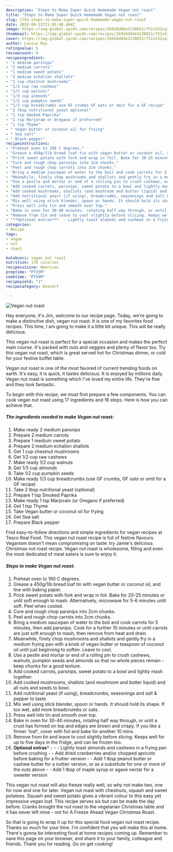 ```yaml
---
description: "Steps to Make Super Quick Homemade Vegan nut roast"
title: "Steps to Make Super Quick Homemade Vegan nut roast"
slug: 1791-steps-to-make-super-quick-homemade-vegan-nut-roast
date: 2020-09-21T21:05:40.464Z
image: https://img-global.cpcdn.com/recipes/2b916d8de3138651/751x532cq70/vegan-nut-roast-recipe-main-photo.jpg
thumbnail: https://img-global.cpcdn.com/recipes/2b916d8de3138651/751x532cq70/vegan-nut-roast-recipe-main-photo.jpg
cover: https://img-global.cpcdn.com/recipes/2b916d8de3138651/751x532cq70/vegan-nut-roast-recipe-main-photo.jpg
author: Louise Ray
ratingvalue: 5
reviewcount: 8
recipeingredient:
- "2 medium parsnips"
- "2 medium carrots"
- "1 medium sweet potato"
- "2 medium echalion shallots"
- "1 cup chestnut mushrooms"
- "1/2 cup raw cashews"
- "1/2 cup walnuts"
- "1/3 cup almonds"
- "1/2 cup pumpkin seeds"
- "1/3 cup breadcrumbs use GF crumbs GF oats or omit for a GF recipe"
- "2 tbsp nutritional yeast optional"
- "1 tsp Smoked Paprika"
- "1 tsp Marjoram or Oregano if preferred"
- "1 tsp Thyme"
- " Vegan butter or coconut oil for frying"
- " Sea salt"
- " Black pepper"
recipeinstructions:
- "Preheat oven to 190 C degrees."
- "Grease a 450g/1lb bread loaf tin with vegan butter or coconut oil, and line with baking paper."
- "Prick sweet potato with fork and wrap in foil. Bake for 20-25 minutes or until soft enough to mash. Alternatively, microwave for 5-6 minutes until soft. Peel when cooled."
- "Core and rough chop parsnips into 2cm chunks."
- "Peel and rough chop carrots into 2cm chunks."
- "Bring a medium saucepan of water to the boil and cook carrots for 5 minutes, then add parsnips. Cook for a further 10 minutes or until carrots are just soft enough to mash, then remove from heat and drain."
- "Meanwhile, finely chop mushrooms and shallots and gently fry in a medium frying pan with a knob of vegan butter or teaspoon of coconut oil until just beginning to soften. Leave to cool."
- "Use a pestle and mortar or end of a rolling pin to crush cashews, walnuts, pumpkin seeds and almonds so that no whole pieces remain - keep chunks for a good texture."
- "Add cooked carrots, parsnips, sweet potato to a bowl and lightly mash together."
- "Add cooked mushrooms, shallots (and mushroom and butter liquid) and all nuts and seeds to bowl."
- "Add nutritional yeast (if using), breadcrumbs, seasonings and salt &amp; pepper to taste."
- "Mix well using stick blender, spoon or hands. It should hold its shape. If too wet, add more breadcrumbs or oats."
- "Press well into tin and smooth over top."
- "Bake in oven for 30-40 minutes, rotating half way through, or until a crust has formed on top and edges are brown and crispy. If you like a firmer &#39;loaf&#39;, cover with foil and bake for another 10 mins."
- "Remove from tin and leave to cool slightly before slicing. Keeps well for up to five days in the fridge, and can be frozen too."
- "**Optional extras***  - Lightly toast almonds and cashews in a frying pan before crushing - Add dried cranberries and/or chopped apricots before baking for a fruitier version - Add 1 tbsp peanut butter or cashew butter for a nuttier version, or as a substitute for one or more of the nuts above - Add 1 tbsp of maple syrup or agave nectar for a sweeter version"
categories:
- Recipe
tags:
- vegan
- nut
- roast

katakunci: vegan nut roast 
nutrition: 178 calories
recipecuisine: American
preptime: "PT33M"
cooktime: "PT59M"
recipeyield: "1"
recipecategory: Dessert

---
```



![Vegan nut roast](https://img-global.cpcdn.com/recipes/2b916d8de3138651/751x532cq70/vegan-nut-roast-recipe-main-photo.jpg)

Hey everyone, it's Jim, welcome to our recipe page. Today, we're going to make a distinctive dish, vegan nut roast. It is one of my favorites food recipes. This time, I am going to make it a little bit unique. This will be really delicious.

This vegan nut roast is perfect for a special occasion and makes the perfect main course. It&#39;s packed with nuts and veggies and plenty of flavor too. Try this vegan nut roast, which is great served hot for Christmas dinner, or cold for your festive buffet table.

Vegan nut roast is one of the most favored of current trending foods on earth. It's easy, it is quick, it tastes delicious. It is enjoyed by millions daily. Vegan nut roast is something which I've loved my entire life. They're fine and they look fantastic.


To begin with this recipe, we must first prepare a few components. You can cook vegan nut roast using 17 ingredients and 16 steps. Here is how you can achieve that.

<!--inarticleads1-->

##### The ingredients needed to make Vegan nut roast:

1. Make ready 2 medium parsnips
1. Prepare 2 medium carrots
1. Prepare 1 medium sweet potato
1. Prepare 2 medium echalion shallots
1. Get 1 cup chestnut mushrooms
1. Get 1/2 cup raw cashews
1. Make ready 1/2 cup walnuts
1. Get 1/3 cup almonds
1. Take 1/2 cup pumpkin seeds
1. Make ready 1/3 cup breadcrumbs (use GF crumbs, GF oats or omit for a GF recipe)
1. Take 2 tbsp nutritional yeast (optional)
1. Prepare 1 tsp Smoked Paprika
1. Make ready 1 tsp Marjoram (or Oregano if preferred)
1. Get 1 tsp Thyme
1. Take  Vegan butter or coconut oil for frying
1. Get  Sea salt
1. Prepare  Black pepper


Find easy-to-follow directions and simple ingredients for vegan recipes at Tesco Real Food. This vegan nut roast recipe is full of festive flavours. Veganism doesn&#39;t mean compromising on taste: try Jamie&#39;s delicious Christmas nut roast recipe. Vegan nut roast is wholesome, filling and even the most dedicated of meat eaters is sure to enjoy it. 

<!--inarticleads2-->

##### Steps to make Vegan nut roast:

1. Preheat oven to 190 C degrees.
1. Grease a 450g/1lb bread loaf tin with vegan butter or coconut oil, and line with baking paper.
1. Prick sweet potato with fork and wrap in foil. Bake for 20-25 minutes or until soft enough to mash. Alternatively, microwave for 5-6 minutes until soft. Peel when cooled.
1. Core and rough chop parsnips into 2cm chunks.
1. Peel and rough chop carrots into 2cm chunks.
1. Bring a medium saucepan of water to the boil and cook carrots for 5 minutes, then add parsnips. Cook for a further 10 minutes or until carrots are just soft enough to mash, then remove from heat and drain.
1. Meanwhile, finely chop mushrooms and shallots and gently fry in a medium frying pan with a knob of vegan butter or teaspoon of coconut oil until just beginning to soften. Leave to cool.
1. Use a pestle and mortar or end of a rolling pin to crush cashews, walnuts, pumpkin seeds and almonds so that no whole pieces remain - keep chunks for a good texture.
1. Add cooked carrots, parsnips, sweet potato to a bowl and lightly mash together.
1. Add cooked mushrooms, shallots (and mushroom and butter liquid) and all nuts and seeds to bowl.
1. Add nutritional yeast (if using), breadcrumbs, seasonings and salt &amp; pepper to taste.
1. Mix well using stick blender, spoon or hands. It should hold its shape. If too wet, add more breadcrumbs or oats.
1. Press well into tin and smooth over top.
1. Bake in oven for 30-40 minutes, rotating half way through, or until a crust has formed on top and edges are brown and crispy. If you like a firmer &#39;loaf&#39;, cover with foil and bake for another 10 mins.
1. Remove from tin and leave to cool slightly before slicing. Keeps well for up to five days in the fridge, and can be frozen too.
1. **Optional extras*** -  - - Lightly toast almonds and cashews in a frying pan before crushing - - Add dried cranberries and/or chopped apricots before baking for a fruitier version - - Add 1 tbsp peanut butter or cashew butter for a nuttier version, or as a substitute for one or more of the nuts above - - Add 1 tbsp of maple syrup or agave nectar for a sweeter version


This vegan nut roast will also freeze really well, so why not make two, one for now and one for later. Vegan nut roast with chestnuts, squash and sweet potatoes. Squash and sweet potato gives a vibrant colour to this easy yet impressive vegan loaf. This recipe serves six but can be made the day before. Cranks brought the nut roast to the vegetarian Christmas table and it has never left mine - not for A Freeze Ahead Vegan Christmas Roast. 

So that is going to wrap it up for this special food vegan nut roast recipe. Thanks so much for your time. I'm confident that you will make this at home. There's gonna be interesting food at home recipes coming up. Remember to save this page on your browser, and share it to your family, colleague and friends. Thank you for reading. Go on get cooking!
